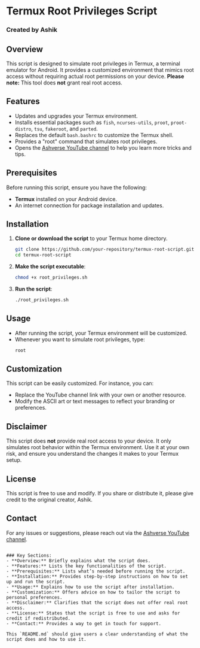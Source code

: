
# Termux Root Privileges Script

### Created by Ashik

## Overview

This script is designed to simulate root privileges in Termux, a terminal emulator for Android. It provides a customized environment that mimics root access without requiring actual root permissions on your device. **Please note:** This tool does **not** grant real root access.

## Features

- Updates and upgrades your Termux environment.
- Installs essential packages such as `fish`, `ncurses-utils`, `proot`, `proot-distro`, `tsu`, `fakeroot`, and `parted`.
- Replaces the default `bash.bashrc` to customize the Termux shell.
- Provides a "root" command that simulates root privileges.
- Opens the [Ashverse YouTube channel](https://www.youtube.com/@Ash.verse0) to help you learn more tricks and tips.

## Prerequisites

Before running this script, ensure you have the following:

- **Termux** installed on your Android device.
- An internet connection for package installation and updates.

## Installation

1. **Clone or download the script** to your Termux home directory.
   ```bash
   git clone https://github.com/your-repository/termux-root-script.git
   cd termux-root-script
   ```

2. **Make the script executable**:
   ```bash
   chmod +x root_privileges.sh
   ```

3. **Run the script**:
   ```bash
   ./root_privileges.sh
   ```

## Usage

- After running the script, your Termux environment will be customized.
- Whenever you want to simulate root privileges, type:
  ```bash
  root
  ```

## Customization

This script can be easily customized. For instance, you can:

- Replace the YouTube channel link with your own or another resource.
- Modify the ASCII art or text messages to reflect your branding or preferences.

## Disclaimer

This script does **not** provide real root access to your device. It only simulates root behavior within the Termux environment. Use it at your own risk, and ensure you understand the changes it makes to your Termux setup.

## License

This script is free to use and modify. If you share or distribute it, please give credit to the original creator, Ashik.

## Contact

For any issues or suggestions, please reach out via the [Ashverse YouTube channel](https://www.youtube.com/@Ash.verse0).
```

### Key Sections:
- **Overview:** Briefly explains what the script does.
- **Features:** Lists the key functionalities of the script.
- **Prerequisites:** Lists what’s needed before running the script.
- **Installation:** Provides step-by-step instructions on how to set up and run the script.
- **Usage:** Explains how to use the script after installation.
- **Customization:** Offers advice on how to tailor the script to personal preferences.
- **Disclaimer:** Clarifies that the script does not offer real root access.
- **License:** States that the script is free to use and asks for credit if redistributed.
- **Contact:** Provides a way to get in touch for support. 

This `README.md` should give users a clear understanding of what the script does and how to use it.
